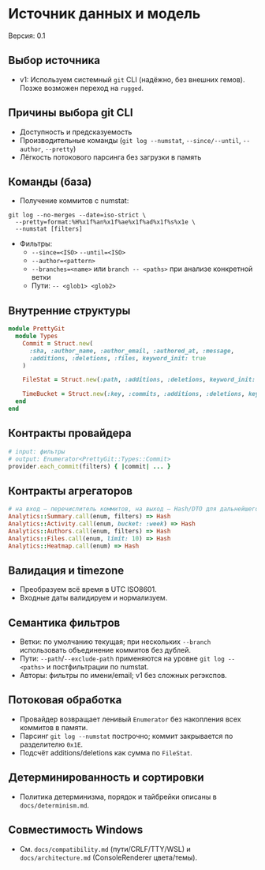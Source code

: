 # Источник данных и модель

Версия: 0.1

## Выбор источника
- v1: Используем системный `git` CLI (надёжно, без внешних гемов). Позже возможен переход на `rugged`.

## Причины выбора git CLI
- Доступность и предсказуемость
- Производительные команды (`git log --numstat`, `--since/--until`, `--author`, `--pretty`)
- Лёгкость потокового парсинга без загрузки в память

## Команды (база)
- Получение коммитов c numstat:
```
git log --no-merges --date=iso-strict \
  --pretty=format:%H%x1f%an%x1f%ae%x1f%ad%x1f%s%x1e \
  --numstat [filters]
```
- Фильтры:
  - `--since=<ISO>` `--until=<ISO>`
  - `--author=<pattern>`
  - `--branches=<name>` или `branch -- <paths>` при анализе конкретной ветки
  - Пути: `-- <glob1> <glob2>`

## Внутренние структуры
```ruby
module PrettyGit
  module Types
    Commit = Struct.new(
      :sha, :author_name, :author_email, :authored_at, :message,
      :additions, :deletions, :files, keyword_init: true
    )

    FileStat = Struct.new(:path, :additions, :deletions, keyword_init: true)

    TimeBucket = Struct.new(:key, :commits, :additions, :deletions, keyword_init: true)
  end
end
```

## Контракты провайдера
```ruby
# input: фильтры
# output: Enumerator<PrettyGit::Types::Commit>
provider.each_commit(filters) { |commit| ... }
```

## Контракты агрегаторов
```ruby
# на вход — перечислитель коммитов, на выход — Hash/DTO для дальнейшего рендера
Analytics::Summary.call(enum, filters) => Hash
Analytics::Activity.call(enum, bucket: :week) => Hash
Analytics::Authors.call(enum, filters) => Hash
Analytics::Files.call(enum, limit: 10) => Hash
Analytics::Heatmap.call(enum) => Hash
```

## Валидация и timezone
- Преобразуем всё время в UTC ISO8601.
- Входные даты валидируем и нормализуем.

## Семантика фильтров
- Ветки: по умолчанию текущая; при нескольких `--branch` использовать объединение коммитов без дублей.
- Пути: `--path`/`--exclude-path` применяются на уровне `git log -- <paths>` и постфильтрации по numstat.
- Авторы: фильтры по имени/email; v1 без сложных регэкспов.

## Потоковая обработка
- Провайдер возвращает ленивый `Enumerator` без накопления всех коммитов в памяти.
- Парсинг `git log --numstat` построчно; коммит закрывается по разделителю `0x1E`.
- Подсчёт additions/deletions как сумма по `FileStat`.

## Детерминированность и сортировки
- Политика детерминизма, порядок и тайбрейки описаны в `docs/determinism.md`.

## Совместимость Windows
- См. `docs/compatibility.md` (пути/CRLF/TTY/WSL) и `docs/architecture.md` (ConsoleRenderer цвета/темы).
